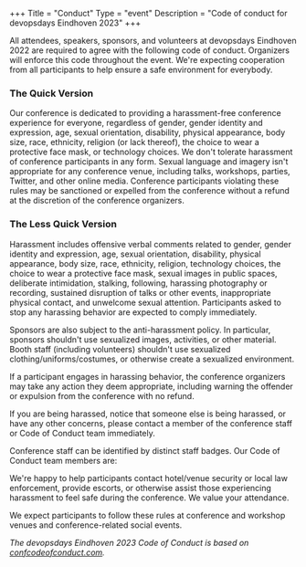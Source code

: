 +++
Title = "Conduct"
Type = "event"
Description = "Code of conduct for devopsdays Eindhoven 2023"
+++

All attendees, speakers, sponsors, and volunteers at devopsdays Eindhoven 2022 are required to agree with the following code of conduct. Organizers will enforce this code throughout the event. We're expecting cooperation from all participants to help ensure a safe environment for everybody.

### The Quick Version

Our conference is dedicated to providing a harassment-free conference experience for everyone, regardless of gender, gender identity and expression, age, sexual orientation, disability, physical appearance, body size, race, ethnicity, religion (or lack thereof), the choice to wear a protective face mask, or technology choices. We don't tolerate harassment of conference participants in any form. Sexual language and imagery isn't appropriate for any conference venue, including talks, workshops, parties, Twitter, and other online media. Conference participants violating these rules may be sanctioned or expelled from the conference without a refund at the discretion of the conference organizers.

### The Less Quick Version

Harassment includes offensive verbal comments related to gender, gender identity and expression, age, sexual orientation, disability, physical appearance, body size, race, ethnicity, religion, technology choices, the choice to wear a protective face mask, sexual images in public spaces, deliberate intimidation, stalking, following, harassing photography or recording, sustained disruption of talks or other events, inappropriate physical contact, and unwelcome sexual attention. Participants asked to stop any harassing behavior are expected to comply immediately.

Sponsors are also subject to the anti-harassment policy. In particular, sponsors shouldn't use sexualized images, activities, or other material. Booth staff (including volunteers) shouldn't use sexualized clothing/uniforms/costumes, or otherwise create a sexualized environment.

If a participant engages in harassing behavior, the conference organizers may take any action they deem appropriate, including warning the offender or expulsion from the conference with no refund.

If you are being harassed, notice that someone else is being harassed, or have any other concerns, please contact a member of the conference staff or Code of Conduct team immediately.

Conference staff can be identified by distinct staff badges. Our Code of Conduct team members are:


We're happy to help participants contact hotel/venue security or local law enforcement, provide escorts, or otherwise assist those experiencing harassment to feel safe during the conference. We value your attendance.

We expect participants to follow these rules at conference and workshop venues and conference-related social events.

_The devopsdays Eindhoven 2023 Code of Conduct is based on [confcodeofconduct.com](https://confcodeofconduct.com)._ 